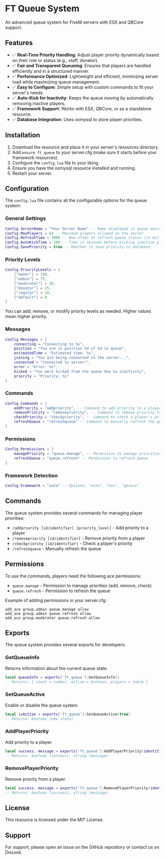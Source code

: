 # FT Queue System

An advanced queue system for FiveM servers with ESX and QBCore support.

## Features

- ✅ **Real-Time Priority Handling**: Adjust player priority dynamically based on their role or status (e.g., staff, donator).
- ✅ **Fair and Transparent Queueing**: Ensures that players are handled efficiently and in a structured manner.
- ✅ **Performance Optimized**: Lightweight and efficient, minimizing server load while maximizing queue management.
- ✅ **Easy to Configure**: Simple setup with custom commands to fit your server's needs.
- ✅ **Auto-Kick for Inactivity**: Keeps the queue moving by automatically removing inactive players.
- ✅ **Framework Support**: Works with ESX, QBCore, or as a standalone resource.
- ✅ **Database Integration**: Uses oxmysql to store player priorities.

## Installation

1. Download the resource and place it in your server's resources directory.
2. Add `ensure ft_queue` to your server.cfg (make sure it starts before your framework resources).
3. Configure the `config.lua` file to your liking.
4. Ensure you have the oxmysql resource installed and running.
5. Restart your server.

## Configuration

The `config.lua` file contains all the configurable options for the queue system:

### General Settings

```lua
Config.ServerName = "Your Server Name" -- Name displayed in queue messages
Config.MaxPlayers = 64 -- Maximum players allowed on the server
Config.RefreshTime = 5000 -- How often to refresh queue status (in ms)
Config.AutoKickTime = 300 -- Time in seconds before kicking inactive players (5 minutes)
Config.SavePriority = true -- Whether to save priority in database
```

### Priority Levels

```lua
Config.PriorityLevels = {
    ["owner"] = 100,
    ["admin"] = 75,
    ["moderator"] = 50,
    ["donator"] = 25,
    ["regular"] = 10,
    ["default"] = 0
}
```

You can add, remove, or modify priority levels as needed. Higher values mean higher priority.

### Messages

```lua
Config.Messages = {
    connecting = "Connecting to %s",
    position = "You are in position %d of %d in queue",
    estimatedTime = "Estimated time: %s",
    joining = "You are being connected to the server...",
    connected = "Connected to server!",
    error = "Error: %s",
    kicked = "You were kicked from the queue due to inactivity",
    priority = "Priority: %s"
}
```

### Commands

```lua
Config.Commands = {
    addPriority = "addpriority", -- Command to add priority to a player
    removePriority = "removepriority", -- Command to remove priority from a player
    checkPriority = "checkpriority", -- Command to check a player's priority
    refreshQueue = "refreshqueue" -- Command to manually refresh the queue
}
```

### Permissions

```lua
Config.Permissions = {
    managePriority = "queue.manage", -- Permission to manage priorities
    refreshQueue = "queue.refresh" -- Permission to refresh queue
}
```

### Framework Detection

```lua
Config.Framework = "auto" -- Options: "auto", "esx", "qbcore"
```

## Commands

The queue system provides several commands for managing player priorities:

- `/addpriority [id/identifier] [priority_level]` - Add priority to a player
- `/removepriority [id/identifier]` - Remove priority from a player
- `/checkpriority [id/identifier]` - Check a player's priority
- `/refreshqueue` - Manually refresh the queue

## Permissions

To use the commands, players need the following ace permissions:

- `queue.manage` - Permission to manage priorities (add, remove, check)
- `queue.refresh` - Permission to refresh the queue

Example of adding permissions in your server.cfg:

```
add_ace group.admin queue.manage allow
add_ace group.admin queue.refresh allow
add_ace group.moderator queue.refresh allow
```

## Exports

The queue system provides several exports for developers:

### GetQueueInfo

Returns information about the current queue state.

```lua
local queueInfo = exports['ft_queue']:GetQueueInfo()
-- Returns: { count = number, active = boolean, players = table }
```

### SetQueueActive

Enable or disable the queue system.

```lua
local isActive = exports['ft_queue']:SetQueueActive(true)
-- Returns: boolean (new state)
```

### AddPlayerPriority

Add priority to a player.

```lua
local success, message = exports['ft_queue']:AddPlayerPriority(identifier, priorityLevel, addedBy)
-- Returns: boolean (success), string (message)
```

### RemovePlayerPriority

Remove priority from a player.

```lua
local success, message = exports['ft_queue']:RemovePlayerPriority(identifier)
-- Returns: boolean (success), string (message)
```

## License

This resource is licensed under the MIT License.

## Support

For support, please open an issue on the GitHub repository or contact us on Discord.
